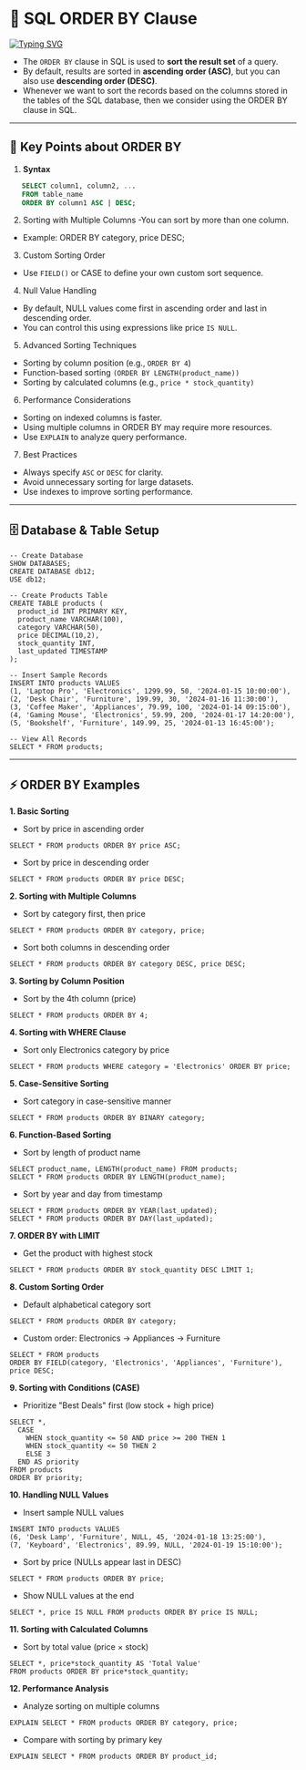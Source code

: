 # 📘 SQL ORDER BY Clause  

[![Typing SVG](https://readme-typing-svg.herokuapp.com?size=24&color=00A2FF&lines=ORDER+BY+Clause;Ascending+(ASC);Descending+(DESC);Multiple+Columns;Custom+Sorting;NULL+Handling;Function-Based+Sorting;Performance+Tips)](https://git.io/typing-svg)

 - The `ORDER BY` clause in SQL is used to **sort the result set** of a query.  
 - By default, results are sorted in **ascending order (ASC)**, but you can also use **descending order (DESC)**.
 - Whenever we want to sort the records based on the columns stored in the tables of the SQL database, then we consider using the ORDER BY clause in SQL.


---

## 🔑 Key Points about ORDER BY  

1. **Syntax**  
```sql
   SELECT column1, column2, ...
   FROM table_name
   ORDER BY column1 ASC | DESC;
```

2. Sorting with Multiple Columns
 -You can sort by more than one column.
 - Example: ORDER BY category, price DESC;

3. Custom Sorting Order
- Use `FIELD()` or CASE to define your own custom sort sequence.

4. Null Value Handling
- By default, NULL values come first in ascending order and last in descending order.
- You can control this using expressions like price `IS NULL`.

5. Advanced Sorting Techniques
- Sorting by column position (e.g., `ORDER BY 4`)
- Function-based sorting `(ORDER BY LENGTH(product_name))`
- Sorting by calculated columns (e.g., `price * stock_quantity)`

6. Performance Considerations
- Sorting on indexed columns is faster.
- Using multiple columns in ORDER BY may require more resources.
- Use `EXPLAIN` to analyze query performance.

7. Best Practices
- Always specify `ASC` or `DESC` for clarity.
- Avoid unnecessary sorting for large datasets.
- Use indexes to improve sorting performance.

---

## **🗄️ Database & Table Setup**
```
-- Create Database
SHOW DATABASES;
CREATE DATABASE db12;
USE db12;

-- Create Products Table
CREATE TABLE products (
  product_id INT PRIMARY KEY,
  product_name VARCHAR(100),
  category VARCHAR(50),
  price DECIMAL(10,2),
  stock_quantity INT,
  last_updated TIMESTAMP
);

-- Insert Sample Records
INSERT INTO products VALUES
(1, 'Laptop Pro', 'Electronics', 1299.99, 50, '2024-01-15 10:00:00'),
(2, 'Desk Chair', 'Furniture', 199.99, 30, '2024-01-16 11:30:00'),
(3, 'Coffee Maker', 'Appliances', 79.99, 100, '2024-01-14 09:15:00'),
(4, 'Gaming Mouse', 'Electronics', 59.99, 200, '2024-01-17 14:20:00'),
(5, 'Bookshelf', 'Furniture', 149.99, 25, '2024-01-13 16:45:00');

-- View All Records
SELECT * FROM products;
```
---
## **⚡ ORDER BY Examples**
**1. Basic Sorting**
- Sort by price in ascending order
```
SELECT * FROM products ORDER BY price ASC;
```
- Sort by price in descending order
```
SELECT * FROM products ORDER BY price DESC;
```

**2. Sorting with Multiple Columns**
- Sort by category first, then price
```
SELECT * FROM products ORDER BY category, price;
```
- Sort both columns in descending order
```
SELECT * FROM products ORDER BY category DESC, price DESC;
```

**3. Sorting by Column Position**
- Sort by the 4th column (price)
```
SELECT * FROM products ORDER BY 4;
```

**4. Sorting with WHERE Clause**
- Sort only Electronics category by price
```
SELECT * FROM products WHERE category = 'Electronics' ORDER BY price;
```

**5. Case-Sensitive Sorting**
- Sort category in case-sensitive manner
```
SELECT * FROM products ORDER BY BINARY category;
```

**6. Function-Based Sorting**
- Sort by length of product name
```
SELECT product_name, LENGTH(product_name) FROM products;
SELECT * FROM products ORDER BY LENGTH(product_name);
```
- Sort by year and day from timestamp
```
SELECT * FROM products ORDER BY YEAR(last_updated);
SELECT * FROM products ORDER BY DAY(last_updated);
```
**7. ORDER BY with LIMIT**
- Get the product with highest stock
```
SELECT * FROM products ORDER BY stock_quantity DESC LIMIT 1;
```

**8. Custom Sorting Order**
- Default alphabetical category sort
```
SELECT * FROM products ORDER BY category;
```
- Custom order: Electronics → Appliances → Furniture
```
SELECT * FROM products 
ORDER BY FIELD(category, 'Electronics', 'Appliances', 'Furniture'), price DESC;
```

**9. Sorting with Conditions (CASE)**
- Prioritize "Best Deals" first (low stock + high price)
```
SELECT *, 
  CASE 
    WHEN stock_quantity <= 50 AND price >= 200 THEN 1
    WHEN stock_quantity <= 50 THEN 2
    ELSE 3
  END AS priority
FROM products 
ORDER BY priority;
```

**10. Handling NULL Values**
- Insert sample NULL values
```
INSERT INTO products VALUES
(6, 'Desk Lamp', 'Furniture', NULL, 45, '2024-01-18 13:25:00'),
(7, 'Keyboard', 'Electronics', 89.99, NULL, '2024-01-19 15:10:00');
```
- Sort by price (NULLs appear last in DESC)
```
SELECT * FROM products ORDER BY price;
```
- Show NULL values at the end
```
SELECT *, price IS NULL FROM products ORDER BY price IS NULL;
```

**11. Sorting with Calculated Columns**

- Sort by total value (price × stock)
```
SELECT *, price*stock_quantity AS 'Total Value' 
FROM products ORDER BY price*stock_quantity;
```

**12. Performance Analysis**  
- Analyze sorting on multiple columns
```
EXPLAIN SELECT * FROM products ORDER BY category, price;
```
- Compare with sorting by primary key
```
EXPLAIN SELECT * FROM products ORDER BY product_id;
```
